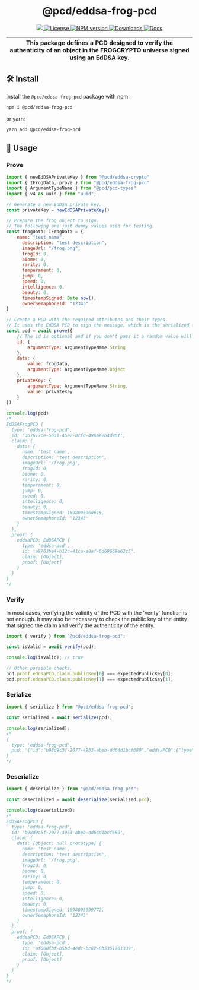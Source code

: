 <p align="center">
    <h1 align="center">
        @pcd/eddsa-frog-pcd
    </h1>
</p>

<p align="center">
    <a href="https://github.com/proofcarryingdata">
        <img src="https://img.shields.io/badge/project-PCD-blue.svg?style=flat-square">
    </a>
    <a href="https://github.com/proofcarryingdata/zupass/blob/main/packages/eddsa-frog-pcd/LICENSE">
        <img alt="License" src="https://img.shields.io/badge/license-GPL--3.0-green.svg?style=flat-square">
    </a>
    <a href="https://www.npmjs.com/package/@pcd/eddsa-frog-pcd">
        <img alt="NPM version" src="https://img.shields.io/npm/v/@pcd/eddsa-frog-pcd?style=flat-square" />
    </a>
    <a href="https://npmjs.org/package/@pcd/eddsa-frog-pcd">
        <img alt="Downloads" src="https://img.shields.io/npm/dm/@pcd/eddsa-frog-pcd.svg?style=flat-square" />
    </a>
    <a href="https://docs.pcd.team/modules/_pcd_eddsa_frog_pcd.html">
        <img alt="Docs" src="https://img.shields.io/badge/docs-typedoc-purple.svg?style=flat-square">
    </a>
</p>

| This package defines a PCD designed to verify the authenticity of an object in the FROGCRYPTO universe signed using an EdDSA key. |
| --------------------------------------------------------------------------------------------------------------------------------- |

## 🛠 Install

Install the `@pcd/eddsa-frog-pcd` package with npm:

```bash
npm i @pcd/eddsa-frog-pcd
```

or yarn:

```bash
yarn add @pcd/eddsa-frog-pcd
```

## 📜 Usage

### Prove

```javascript
import { newEdDSAPrivateKey } from "@pcd/eddsa-crypto"
import { IFrogData, prove } from "@pcd/eddsa-frog-pcd"
import { ArgumentTypeName } from "@pcd/pcd-types"
import { v4 as uuid } from "uuid";

// Generate a new EdDSA private key.
const privateKey = newEdDSAPrivateKey()

// Prepare the frog object to sign.
// The following are just dummy values used for testing.
const frogData: IFrogData = {
    name: "test name",
      description: "test description",
      imageUrl: "/frog.png",
      frogId: 0,
      biome: 0,
      rarity: 0,
      temperament: 0,
      jump: 0,
      speed: 0,
      intelligence: 0,
      beauty: 0,
      timestampSigned: Date.now(),
      ownerSemaphoreId: "12345"
}

// Create a PCD with the required attributes and their types.
// It uses the EdDSA PCD to sign the message, which is the serialized data in this PCD.
const pcd = await prove({
    // The id is optional and if you don't pass it a random value will be automatically created.
    id: {
        argumentType: ArgumentTypeName.String
    },
    data: {
        value: frogData,
        argumentType: ArgumentTypeName.Object
    },
    privateKey: {
        argumentType: ArgumentTypeName.String,
        value: privateKey
    }
})

console.log(pcd)
/*
EdDSAFrogPCD {
  type: 'eddsa-frog-pcd',
  id: '3b7617ce-5631-45e7-8cf0-496ae2b4d96f',
  claim: {
    data: {
      name: 'test name',
      description: 'test description',
      imageUrl: '/frog.png',
      frogId: 0,
      biome: 0,
      rarity: 0,
      temperament: 0,
      jump: 0,
      speed: 0,
      intelligence: 0,
      beauty: 0,
      timestampSigned: 1698095960615,
      ownerSemaphoreId: '12345'
    }
  },
  proof: {
    eddsaPCD: EdDSAPCD {
      type: 'eddsa-pcd',
      id: 'a9763be4-b12c-41ca-a8af-6d69669e62c5',
      claim: [Object],
      proof: [Object]
    }
  }
}
*/
```

### Verify

In most cases, verifying the validity of the PCD with the 'verify' function is not enough. It may also be necessary to check the public key of the entity that signed the claim and verify the authenticity of the entity.

```javascript
import { verify } from "@pcd/eddsa-frog-pcd";

const isValid = await verify(pcd);

console.log(isValid); // true

// Other possible checks.
pcd.proof.eddsaPCD.claim.publicKey[0] === expectedPublicKey[0];
pcd.proof.eddsaPCD.claim.publicKey[1] === expectedPublicKey[1];
```

### Serialize

```javascript
import { serialize } from "@pcd/eddsa-frog-pcd";

const serialized = await serialize(pcd);

console.log(serialized);
/*
{
  type: 'eddsa-frog-pcd',
  pcd: '{"id":"b98d9c5f-2077-4953-abeb-dd64d1bcf680","eddsaPCD":{"type":"eddsa-pcd","pcd":"{\\"type\\":\\"eddsa-pcd\\",\\"id\\":\\"af060fbf-b5bd-4edc-bc82-8b5351701339\\",\\"claim\\":{\\"message\\":[\\"0\\",\\"0\\",\\"0\\",\\"0\\",\\"0\\",\\"0\\",\\"0\\",\\"0\\",\\"18b5e68ab1c\\",\\"3039\\",\\"0\\",\\"0\\",\\"0\\"],\\"publicKey\\":[\\"1d5ac1f31407018b7d413a4f52c8f74463b30e6ac2238220ad8b254de4eaa3a2\\",\\"1e1de8a908826c3f9ac2e0ceee929ecd0caf3b99b3ef24523aaab796a6f733c4\\"]},\\"proof\\":{\\"signature\\":\\"a8ad5876f708466f68f87c45d3a2849e0a75b8532f302034ee68c47d90f10e82515de475419389445251a5d8473296c61cdcfa8291cf0db682dffd4298d90b04\\"}}"},"data":{"name":"test name","description":"test description","imageUrl":"/frog.png","frogId":0,"biome":0,"rarity":0,"temperament":0,"jump":0,"speed":0,"intelligence":0,"beauty":0,"timestampSigned":1698095999772,"ownerSemaphoreId":"12345"}}'
}
*/
```

### Deserialize

```javascript
import { deserialize } from "@pcd/eddsa-frog-pcd";

const deserialized = await deserialize(serialized.pcd);

console.log(deserialized);
/*
EdDSAFrogPCD {
  type: 'eddsa-frog-pcd',
  id: 'b98d9c5f-2077-4953-abeb-dd64d1bcf680',
  claim: {
    data: [Object: null prototype] {
      name: 'test name',
      description: 'test description',
      imageUrl: '/frog.png',
      frogId: 0,
      biome: 0,
      rarity: 0,
      temperament: 0,
      jump: 0,
      speed: 0,
      intelligence: 0,
      beauty: 0,
      timestampSigned: 1698095999772,
      ownerSemaphoreId: '12345'
    }
  },
  proof: {
    eddsaPCD: EdDSAPCD {
      type: 'eddsa-pcd',
      id: 'af060fbf-b5bd-4edc-bc82-8b5351701339',
      claim: [Object],
      proof: [Object]
    }
  }
}
*/
```
